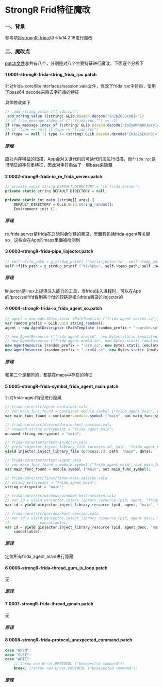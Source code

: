# StrongR Frid特征魔改

### 一、背景
参考项目[strongR-frida](https://github.com/hluwa/Patchs/tree/master/strongR-frida/frida-core)对frida14.2.18进行魔改
### 二、魔改点
[patch文件](https://github.com/hluwa/Patchs/tree/master/strongR-frida/frida-core)总共有八个，分别是对八个主要特征进行魔改，下面逐个分析下
#### 1 0001-strongR-frida-string_frida_rpc.patch
针对frida-core/lib/interfaces/session.vala文件，修改了frida:rpc字符串，使用了base64 decode来隐去字符串的特征

具体修改如下
```js
// .add_string_value ("frida:rpc")
.add_string_value ((string) GLib.Base64.decode("ZnJpZGE6cnBj="))
// if (raw_message.index_of ("\"frida:rpc\"") == -1)
if (raw_message.index_of ((string) GLib.Base64.decode("ImZyaWRhOnJwYyI=")) == -1)
// if (type == null || type != "frida:rpc")
if (type == null || type != (string) GLib.Base64.decode("ZnJpZGE6cnBj="))
```

##### 原理
应对内存特征的扫描，App会对关键代码的可读代码段进行扫描，而`frida:rpc`是很明显的字符串特征，因此对字符串做了一层base来隐藏
#### 2 0002-strongR-frida-io_re_frida_server.patch
```js
// private const string DEFAULT_DIRECTORY = "re.frida.server";
private static string DEFAULT_DIRECTORY = null;

private static int main (string[] args) {
    DEFAULT_DIRECTORY = GLib.Uuid.string_random();
    Environment.init ();
```
##### 原理
re.frida.server是frida在启动时会创建的目录，里面有包括frida-agent等关键so，这些会在App的maps里面被检测到
#### 3 0003-strongR-frida-pipe_linjector.patch
```c
// self->fifo_path = g_strdup_printf ("%s/linjector-%u", self->temp_path, self->id);
self->fifo_path = g_strdup_printf ("%s/%p%u", self->temp_path, self ,self->id);
```
##### 原理
linjector是linux上提供注入能力的工具，当frida注入进程时，可以在App的/proc/self/fd看到某个fd的软链是指向frida目录的linjector的
#### 4 0004-strongR-frida-io_frida_agent_so.patch
```js
// agent = new AgentDescriptor (PathTemplate ("frida-agent-<arch>.so"),
var random_prefix = GLib.Uuid.string_random();
agent = new AgentDescriptor (PathTemplate (random_prefix + "-<arch>.so"),

// new AgentResource ("frida-agent-arm.so", new Bytes.static (emulated_arm.data), tempdir),
// new AgentResource ("frida-agent-arm64.so", new Bytes.static (emulated_arm64.data), tempdir),
new AgentResource (random_prefix + "-arm.so", new Bytes.static (emulated_arm.data), tempdir),
new AgentResource (random_prefix + "-arm64.so", new Bytes.static (emulated_arm64.data), tempdir),
```
##### 原理
和第二个是相同的，都是在maps中存在的特征
#### 5 0005-strongR-frida-symbol_frida_agent_main.patch
针对frida-agent特征进行隐藏
```js
// frida-core/src/agent-container.vala
// var main_func_found = container.module.symbol ("frida_agent_main", out main_func_symbol);
var main_func_found = container.module.symbol ("main", out main_func_symbol);

// frida-core/src/darwin/darwin-host-session.vala
// unowned string entrypoint = "frida_agent_main";
unowned string entrypoint = "main";

// frida-core/tests/test-injector.vala
// yield injector.inject_library_file (process.id, path, "frida_agent_main", data);
yield injector.inject_library_file (process.id, path, "main", data);

// frida-core/tests/test-agent.vala
// var main_func_found = module.symbol ("frida_agent_main", out main_func_symbol);
var main_func_found = module.symbol ("main", out main_func_symbol);

// frida-core/src/linux/linux-host-session.vala
// string entrypoint = "frida_agent_main";
string entrypoint = "main";

// frida-core/src/windows/windows-host-session.vala
// var id = yield winjector.inject_library_resource (pid, agent, "frida_agent_main", t.remote_address, cancellable);
var id = yield winjector.inject_library_resource (pid, agent, "main", t.remote_address, cancellable);

// frida-core/src/qnx/qnx-host-session.vala
// var id = yield qinjector.inject_library_resource (pid, agent_desc, "frida_agent_main", t.remote_address,
// 				cancellable);
var id = yield qinjector.inject_library_resource (pid, agent_desc, "main", t.remote_address,
    cancellable);
```
##### 原理
定位所有frida_agent_main进行隐藏
#### 6 0006-strongR-frida-thread_gum_js_loop.patch
无
##### 原理
#### 7 0007-strongR-frida-thread_gmain.patch
无
##### 原理
#### 8 0008-strongR-frida-protocol_unexpected_command.patch
```js
case "OPEN":
case "CLSE":
case "WRTE":
    // throw new Error.PROTOCOL ("Unexpected command");
    break; //throw new Error.PROTOCOL ("Unexpected command");
```
##### 原理

